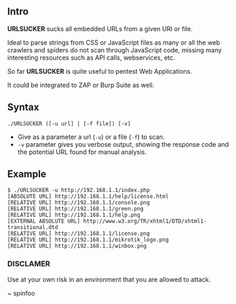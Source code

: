 ## Intro ##
**URLSUCKER** sucks all embedded URLs from a given URI or file.

Ideal to parse strings from CSS or JavaScript files as many or all the web crawlers and spiders do not scan through JavaScript code, missing many interesting resources such as API calls, webservices, etc.

So far **URLSUCKER** is quite useful to pentest Web Applications.

It could be integrated to ZAP or Burp Suite as well. 

## Syntax ##
```
./URLSUCKER ([-u url] | [-f file]) [-v]
```

- Give as a parameter a url (```-u```) or a file (```-f```) to scan.
- ```-v``` parameter gives you verbose output, showing the response code and the potential URL found for manual analysis.

## Example ##
```
$ ./URLSUCKER -u http://192.168.1.1/index.php
[ABSOLUTE URL] http://192.168.1.1/help/license.html
[RELATIVE URL] http://192.168.1.1/console.png
[RELATIVE URL] http://192.168.1.1/green.png
[RELATIVE URL] http://192.168.1.1/help.png
[EXTERNAL ABSOLUTE URL] http://www.w3.org/TR/xhtml1/DTD/xhtml1-transitional.dtd
[RELATIVE URL] http://192.168.1.1/license.png
[RELATIVE URL] http://192.168.1.1/mikrotik_logo.png
[RELATIVE URL] http://192.168.1.1/winbox.png
```


### DISCLAMER ###
Use at your own risk in an environment that you are allowed to attack.


~
spinfoo

